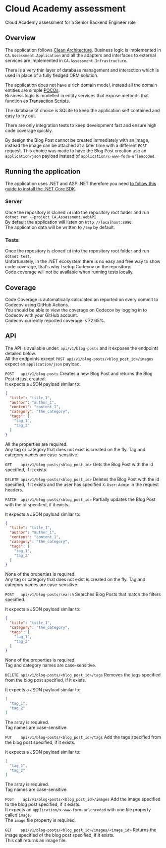 # Cloud Academy assessment

Cloud Academy assessment for a Senior Backend Engineer role

## Overview

The application
follows [Clean Architecture](https://blog.cleancoder.com/uncle-bob/2012/08/13/the-clean-architecture.html). Business
logic is implemented in `CA.Assessment.Application` and all the adapters and interfaces to external services are
implemented in `CA.Assessment.Infrastructure`.

There is a very thin layer of database management and interaction which is used in place of a fully fledged ORM
solution.

The application does not have a rich domain model, instead all the domain entities are
simple [POCOs](https://en.wikipedia.org/wiki/Plain_old_CLR_object).  
Business logic is modelled in entity services that expose methods that function
as [Transaction Scripts](https://martinfowler.com/eaaCatalog/transactionScript.html).

The database of choice is SQLite to keep the application self contained and easy to try out.

There are only integration tests to keep development fast and ensure high code coverage quickly.

By design the Blog Post cannot be created immediately with an image, instead the image can be attached at a later time
with a different `POST` request. This choice was made to have the Blog Post creation use an `application/json` payload
instead of `application/x-www-form-urlencoded`.

## Running the application

The application uses .NET and ASP .NET therefore you
need [to follow this guide to install the .NET Core SDK](https://docs.microsoft.com/en-us/dotnet/core/install/linux).

### Server

Once the repository is cloned `cd` into the repository root folder and run `dotnet run --project CA.Assessment.WebAPI`  
By default the application will listen on `http://localhost:8090`.  
The application data will be written to `/tmp` by default.

### Tests

Once the repository is cloned `cd` into the repository root folder and run `dotnet test`.  
Unfortunately, in the .NET ecosystem there is no easy and free way to show code coverage, that's why I setup Codecov on
the repository.  
Code coverage will not be available when running tests locally.

## Coverage

Code Coverage is automatically calculated an reported on every commit to Codecov using GitHub Actions.  
You should be able to view the coverage on Codecov by logging in to Codecov with your GitHub account.  
Codecov currently reported coverage is 72.65%.

## API

The API is available under: `api/v1/blog-posts` and it exposes the endpoints detailed below.  
All the endpoints except `POST api/v1/blog-posts/<blog_post_id>/images` expect an `application/json` payload.

`POST   api/v1/blog-posts`
Creates a new Blog Post and returns the Blog Post id just created.  
It expects a JSON payload similar to:

```json
{
  "title": "title_1",
  "author": "author_1",
  "content": "content_1",
  "category": "the_category",
  "tags": [
    "tag_1",
    "tag_2"
  ]
}
```

All the properties are required.  
Any tag or category that does not exist is created on the fly. Tag and category names are case-sensitive.

`GET    api/v1/blog-posts/<blog_post_id>`
Gets the Blog Post with the id specified, if it exists.

`DELETE api/v1/blog-posts/<blog_post_id>`
Deletes the Blog Post with the id specified, if it exists and the user has specified `X-User`: `Admin` in the request
headers.

`PATCH  api/v1/blog-posts/<blog_post_id>`
Partially updates the Blog Post with the id specified, if it exists.

It expects a JSON payload similar to:

```json
{
  "title": "title_1",
  "author": "author_1",
  "content": "content_1",
  "category": "the_category",
  "tags": [
    "tag_1",
    "tag_2"
  ]
}
```

None of the properties is required.  
Any tag or category that does not exist is created on the fly. Tag and category names are case-sensitive.

`POST   api/v1/blog-posts/search`
Searches Blog Posts that match the filters specified.

It expects a JSON payload similar to:

```json
{
  "title": "title_1",
  "category": "the_category",
  "tags": [
    "tag_1",
    "tag_2"
  ]
}
```

None of the properties is required.  
Tag and category names are case-sensitive.

`DELETE api/v1/blog-posts/<blog_post_id>/tags`
Removes the tags specified from the blog post specified, if it exists.

It expects a JSON payload similar to:

```json
[
  "tag_1",
  "tag_2"
]
```

The array is required.  
Tag names are case-sensitive.

`PUT    api/v1/blog-posts/<blog_post_id>/tags`
Add the tags specified from the blog post specified, if it exists.

It expects a JSON payload similar to:

```json
[
  "tag_1",
  "tag_2"
]
```

The array is required.  
Tag names are case-sensitive.

`POST    api/v1/blog-posts/<blog_post_id>/images`
Add the image specified to the blog post specified, if it exists.   
It expects an `application/x-www-form-urlencoded` with one file property called `image`.  
The `image` file property is required.

`GET    api/v1/blog-posts/<blog_post_id>/images/<image_id>`
Returns the image specified of the blog post specified, if it exists.  
This call returns an image file.